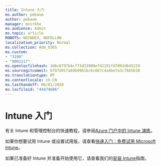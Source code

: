 ```yaml
---
title: Intune 入门
ms.author: pebaum
author: pebaum
manager: mnirkhe
ms.audience: Admin
ms.topic: article
ROBOTS: NOINDEX, NOFOLLOW
localization_priority: Normal
ms.collection: Adm_O365
ms.custom:
- "3190"
- "9001217"
ms.openlocfilehash: 3d6c0797b4cf73d33908ef42191fd7093d645229
ms.sourcegitcommit: bf87d91fa60bd961bc6c887c4a4be7a3c7665b38
ms.translationtype: MT
ms.contentlocale: zh-CN
ms.lasthandoff: 06/01/2020
ms.locfileid: "44474606"
---
```

# <a name="getting-started-with-intune"></a>Intune 入门

有关 Intune 和管理控制台的快速教程，请参阅[Azure 门户中的 Intune 演练](https://docs.microsoft.com/intune/fundamentals/tutorial-walkthrough-intune-portal)。

如果你想要试用 Intune 或设置试用版，请查看[快速入门：免费试用 Microsoft Intune](https://docs.microsoft.com/intune/fundamentals/free-trial-sign-up)。

如果已准备好 Intune 并准备开始使用它，请查看我们的[安装 Intune](https://docs.microsoft.com/intune/fundamentals/setup-steps)指南。 